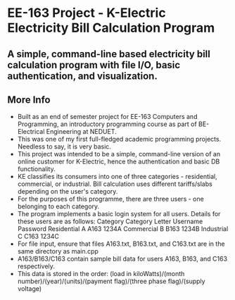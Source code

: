 # EE-163 Project - K-Electric Electricity Bill Calculation Program

## A simple, command-line based electricity bill calculation program with file I/O, basic authentication, and visualization. 

## More Info
- Built as an end of semester project for EE-163 Computers and Programming, an introductory programming course as part of BE-Electrical Engineering at NEDUET.
- This was one of my first full-fledged academic programming projects. Needless to say, it is very basic. 
- This project was intended to be a simple, command-line version of an online customer for K-Electric, hence the authentication and basic DB functionality.
- KE classifies its consumers into one of three categories - residential, commercial, or industrial.
   Bill calculation uses different tariffs/slabs depending on the user's category.
- For the purposes of this programme, there are three users - one belonging to each category. 
- The program implements a basic login system for all users. Details for these users are as follows:
      Category		Category Letter		Username	Password
   Residential		              A		    A163	   1234A
    Commercial			            B	      B163     1234B
    Industrial                  C		    C163	   1234C
- For file input, ensure that files A163.txt, B163.txt, and C163.txt are in the same directory as main.cpp
- A163/B163/C163 contain sample bill data for users A163, B163, and C163 respectively. 
- This data is stored in the order:
   (load in kiloWatts)/(month number)/(year)/(units)/(payment flag)/(three phase flag)/(supply voltage)
